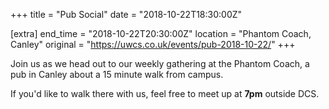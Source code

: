 +++
title = "Pub Social"
date = "2018-10-22T18:30:00Z"

[extra]
end_time = "2018-10-22T20:30:00Z"
location = "Phantom Coach, Canley"
original = "https://uwcs.co.uk/events/pub-2018-10-22/"
+++

Join us as we head out to our weekly gathering at the Phantom Coach, a pub in Canley about a 15 minute walk from campus.

If you'd like to walk there with us, feel free to meet up at **7pm** outside DCS.


